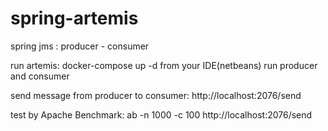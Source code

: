 # spring-artemis
spring jms : producer - consumer

run artemis: docker-compose up -d
from your IDE(netbeans) run producer and consumer

send message from producer to consumer: http://localhost:2076/send

test by Apache Benchmark: ab -n 1000 -c 100 http://localhost:2076/send
